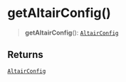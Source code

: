 # getAltairConfig()

> **getAltairConfig**(): [`AltairConfig`](../classes/AltairConfig.md)

## Returns

[`AltairConfig`](../classes/AltairConfig.md)
